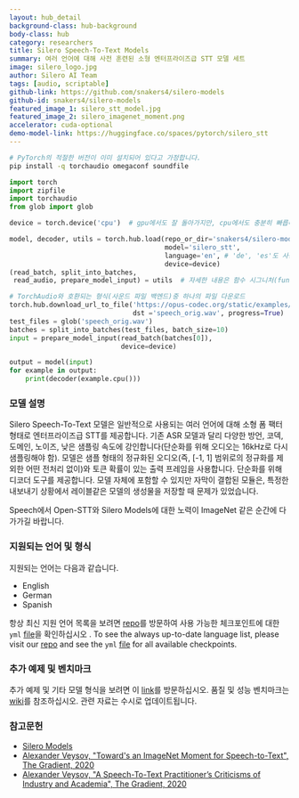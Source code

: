 ```yaml
---
layout: hub_detail
background-class: hub-background
body-class: hub
category: researchers
title: Silero Speech-To-Text Models
summary: 여러 언어에 대해 사전 훈련된 소형 엔터프라이즈급 STT 모델 세트
image: silero_logo.jpg
author: Silero AI Team
tags: [audio, scriptable]
github-link: https://github.com/snakers4/silero-models
github-id: snakers4/silero-models
featured_image_1: silero_stt_model.jpg
featured_image_2: silero_imagenet_moment.png
accelerator: cuda-optional
demo-model-link: https://huggingface.co/spaces/pytorch/silero_stt
---
```


```bash
# PyTorch의 적절한 버전이 이미 설치되어 있다고 가정합니다.
pip install -q torchaudio omegaconf soundfile
```

```python
import torch
import zipfile
import torchaudio
from glob import glob

device = torch.device('cpu')  # gpu에서도 잘 돌아가지만, cpu에서도 충분히 빠릅니다.

model, decoder, utils = torch.hub.load(repo_or_dir='snakers4/silero-models',
                                       model='silero_stt',
                                       language='en', # 'de', 'es'도 사용 가능
                                       device=device)
(read_batch, split_into_batches,
 read_audio, prepare_model_input) = utils  # 자세한 내용은 함수 시그니처(function signature)를 참조하세요.

# TorchAudio와 호환되는 형식(사운드 파일 백엔드)중 하나의 파일 다운로드
torch.hub.download_url_to_file('https://opus-codec.org/static/examples/samples/speech_orig.wav',
                               dst ='speech_orig.wav', progress=True)
test_files = glob('speech_orig.wav')
batches = split_into_batches(test_files, batch_size=10)
input = prepare_model_input(read_batch(batches[0]),
                            device=device)

output = model(input)
for example in output:
    print(decoder(example.cpu()))
```

### 모델 설명

Silero Speech-To-Text 모델은 일반적으로 사용되는 여러 언어에 대해 소형 폼 팩터 형태로 엔터프라이즈급 STT를 제공합니다. 기존 ASR 모델과 달리 다양한 방언, 코덱, 도메인, 노이즈, 낮은 샘플링 속도에 강인합니다(단순화를 위해 오디오는 16kHz로 다시 샘플링해야 함). 모델은 샘플 형태의 정규화된 오디오(즉, [-1, 1] 범위로의 정규화를 제외한 어떤 전처리 없이)와 토큰 확률이 있는 출력 프레임을 사용합니다. 단순화를 위해 디코더 도구를 제공합니다. 모델 자체에 포함할 수 있지만 자막이 결합된 모듈은, 특정한 내보내기 상황에서 레이블같은 모델의 생성물을 저장할 때 문제가 있었습니다.

Speech에서 Open-STT와 Silero Models에 대한 노력이 ImageNet 같은 순간에 다가가길 바랍니다.

### 지원되는 언어 및 형식

지원되는 언어는 다음과 같습니다.

- English
- German
- Spanish

항상 최신 지원 언어 목록을 보려면 [repo](https://github.com/snakers4/silero-models)를 방문하여 사용 가능한 체크포인트에 대한 `yml` [file](https://github.com/snakers4/silero-models/blob/master/models.yml)을 확인하십시오 .
To see the always up-to-date language list, please visit our [repo](https://github.com/snakers4/silero-models) and see the `yml` [file](https://github.com/snakers4/silero-models/blob/master/models.yml) for all available checkpoints.

### 추가 예제 및 벤치마크

추가 예제 및 기타 모델 형식을 보려면 이 [link](https://github.com/snakers4/silero-models)를 방문하십시오. 품질 및 성능 벤치마크는 [wiki](https://github.com/snakers4/silero-models/wiki)를 참조하십시오. 관련 자료는 수시로 업데이트됩니다.

### 참고문헌

- [Silero Models](https://github.com/snakers4/silero-models)
- [Alexander Veysov, "Toward's an ImageNet Moment for Speech-to-Text", The Gradient, 2020](https://thegradient.pub/towards-an-imagenet-moment-for-speech-to-text/)
- [Alexander Veysov, "A Speech-To-Text Practitioner’s Criticisms of Industry and Academia", The Gradient, 2020](https://thegradient.pub/a-speech-to-text-practitioners-criticisms-of-industry-and-academia/)

